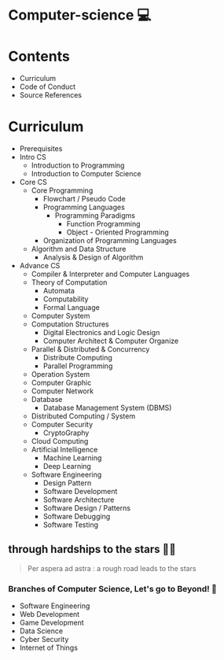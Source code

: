 # Computer-science :computer:

# Contents

* Curriculum
* Code of Conduct
* Source References

# Curriculum

* Prerequisites
* Intro CS
  * Introduction to Programming 
  * Introduction to Computer Science
* Core CS
  * Core Programming
    * Flowchart / Pseudo Code
    * Programming Languages
      * Programming Paradigms
        * Function Programming
        * Object - Oriented Programming
    * Organization of Programming Languages
  * Algorithm and Data Structure
    * Analysis & Design of Algorithm
* Advance CS
  * Compiler & Interpreter and Computer Languages
  * Theory of Computation
    * Automata
    * Computability
    * Formal Language
  * Computer System
  * Computation Structures
    * Digital Electronics and Logic Design
    * Computer Architect & Computer Organize
  * Parallel & Distributed & Concurrency
    * Distribute Computing 
    * Parallel Programming
  * Operation System
  * Computer Graphic
  * Computer Network
  * Database
    * Database Management System (DBMS)
  * Distributed Computing / System
  * Computer Security
    * CryptoGraphy
  * Cloud Computing
  * Artificial Intelligence
    * Machine Learning
    * Deep Learning
  * Software Engineering
    * Design Pattern
    * Software Development
    * Software Architecture
    * Software Design / Patterns
    * Software Debugging 
    * Software Testing



## through hardships to the stars 🚀🌟

> Per aspera ad astra : a rough road leads to the stars

### Branches of Computer Science, Let's go to Beyond! 🚀

* Software Engineering
* Web Development
* Game Development
* Data Science
* Cyber Security
* Internet of Things